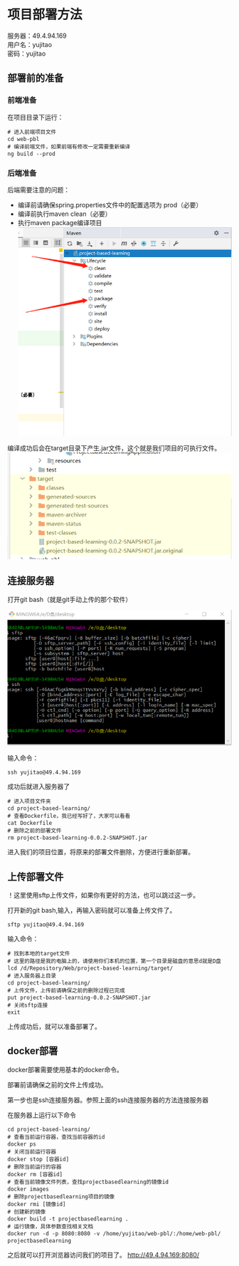 # 项目部署方法

服务器：49.4.94.169  
用户名：yujitao  
密码：yujitao  

## 部署前的准备

### 前端准备
在项目目录下运行：
```shell script
# 进入前端项目文件
cd web-pbl
# 编译前端文件，如果前端有修改一定需要重新编译
ng build --prod 
```

### 后端准备
后端需要注意的问题：

+ 编译前请确保spring.properties文件中的配置选项为 prod（必要）
+ 编译前执行maven clean（必要）
+ 执行maven package编译项目
![](./assets/maven.png)

编译成功后会在target目录下产生.jar文件，这个就是我们项目的可执行文件。
![](./assets/jar.png)

## 连接服务器
打开git bash（就是git手动上传的那个软件）

![](./assets/gitbash.png)

输入命令：
```shell script
ssh yujitao@49.4.94.169
```
成功后就进入服务器了
```shell script
# 进入项目文件夹
cd project-based-learning/
# 查看Dockerfile，我已经写好了，大家可以看看
cat Dockerfile
# 删除之前的部署文件
rm project-based-learning-0.0.2-SNAPSHOT.jar
```
进入我们的项目位置，将原来的部署文件删除，方便进行重新部署。

## 上传部署文件

！这里使用sftp上传文件，如果你有更好的方法，也可以跳过这一步。  

打开新的git bash,输入，再输入密码就可以准备上传文件了。  
```shell script
sftp yujitao@49.4.94.169
```

输入命令：

```shell script
# 找到本地的target文件
# 这里的路径是我的电脑上的，请使用你们本机的位置，第一个目录是磁盘的意思d就是D盘
lcd /d/Repository/Web/project-based-learning/target/
# 进入服务器上目录
cd project-based-learning/
# 上传文件，上传前请确保之前的删除过程已完成
put project-based-learning-0.0.2-SNAPSHOT.jar
# 关闭sftp连接
exit
```

上传成功后，就可以准备部署了。

## docker部署

docker部署需要使用基本的docker命令。

部署前请确保之前的文件上传成功。  

第一步也是ssh连接服务器。参照上面的ssh连接服务器的方法连接服务器

在服务器上运行以下命令
```shell script
cd project-based-learning/
# 查看当前运行容器，查找当前容器的id
docker ps
# 关闭当前运行容器
docker stop [容器id]
# 删除当前运行的容器
docker rm [容器id]
# 查看当前镜像文件列表，查找projectbasedlearning的镜像id
docker images
# 删除projectbasedlearning项目的镜像
docker rmi [镜像id]
# 创建新的镜像
docker build -t projectbasedlearning .
# 运行镜像，具体参数查找相关文档
docker run -d -p 8080:8080 -v /home/yujitao/web-pbl/:/home/web-pbl/ projectbasedlearning
```

之后就可以打开浏览器访问我们的项目了。
http://49.4.94.169:8080/
